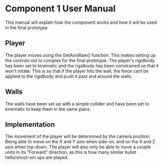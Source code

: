 # Component 1 User Manual
This manual will explain how the component works and how it will be used in the final prototype

## Player
The player moves using the GetAxisRaw() function. This makes setting up the controls not to complex for the final prototype. The player's rigidbody has been set to kinematic and the rigidbody has been
constrained so that it won't rotate. This is so that if the player hits the wall, the force cant be applied to the rigidbody and push it past and around the walls.

## Walls
The walls have been set up with a simple collider and have been set to kinematic to keep them in the same place.

## Implementation
The movement of the player will be determined by the camera position. Being able to move on the X and Y axis when side-on, and on the X and Z axis when top-down. The player will also only be able to move a couple units in its "Forward" direction, as this is how many similar bullet hells/shoot-em ups are played.
